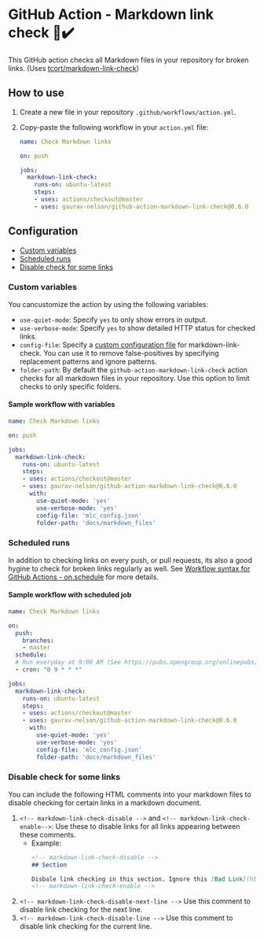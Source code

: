 # GitHub Action - Markdown link check 🔗✔️
This GitHub action checks all Markdown files in your repository for broken links. (Uses [tcort/markdown-link-check](https://github.com/tcort/markdown-link-check))

## How to use
1. Create a new file in your repository `.github/workflows/action.yml`.
1. Copy-paste the following workflow in your `action.yml` file:

   ```yml
   name: Check Markdown links
   
   on: push
   
   jobs:
     markdown-link-check:
       runs-on: ubuntu-latest
       steps:
       - uses: actions/checkout@master
       - uses: gaurav-nelson/github-action-markdown-link-check@0.6.0
   ```

## Configuration

- [Custom variables](#custom-variables)
- [Scheduled runs](#scheduled-runs)
- [Disable check for some links](#disable-check-for-some-links)

### Custom variables
You cancustomize the action by using the following variables:
 
- `use-quiet-mode`: Specify `yes` to only show errors in output.
- `use-verbose-mode`: Specify `yes` to show detailed HTTP status for checked links.
- `config-file`: Specify a [custom configuration
  file](https://github.com/tcort/markdown-link-check#config-file-format) for
  markdown-link-check. You can use it to remove false-positives by specifying
  replacement patterns and ignore patterns.
- `folder-path`: By default the `github-action-markdown-link-check` action
  checks for all markdown files in your repository. Use this option to limit
  checks to only specific folders.

#### Sample workflow with variables

```yml
name: Check Markdown links

on: push

jobs:
  markdown-link-check:
    runs-on: ubuntu-latest
    steps:
    - uses: actions/checkout@master
    - uses: gaurav-nelson/github-action-markdown-link-check@0.6.0
      with:
        use-quiet-mode: 'yes'
        use-verbose-mode: 'yes'
        config-file: 'mlc_config.json'
        folder-path: 'docs/markdown_files'
```

### Scheduled runs
In addition to checking links on every push, or pull requests, its also a good
hygine to check for broken links regularly as well. See
[Workflow syntax for GitHub Actions - on.schedule](https://help.github.com/en/actions/reference/workflow-syntax-for-github-actions#onschedule)
for more details.

#### Sample workflow with scheduled job

```yml
name: Check Markdown links

on: 
  push:
    branches:
    - master
  schedule:
  # Run everyday at 9:00 AM (See https://pubs.opengroup.org/onlinepubs/9699919799/utilities/crontab.html#tag_20_25_07)
  - cron: "0 9 * * *"

jobs:
  markdown-link-check:
    runs-on: ubuntu-latest
    steps:
    - uses: actions/checkout@master
    - uses: gaurav-nelson/github-action-markdown-link-check@0.6.0
      with:
        use-quiet-mode: 'yes'
        use-verbose-mode: 'yes'
        config-file: 'mlc_config.json'
        folder-path: 'docs/markdown_files'
```

### Disable check for some links
You can include the following HTML comments into your markdown files to disable
checking for certain links in a markdown document.

1. `<!-- markdown-link-check-disable -->` and `<!-- markdown-link-check-enable-->`: Use these to disable links for all links appearing between these
    comments.
   - Example:
     ```md
     <!-- markdown-link-check-disable -->
     ## Section
     
     Disbale link checking in this section. Ignore this [Bad Link](https://exampleexample.cox)
     <!-- markdown-link-check-enable -->
     ```
2. `<!-- markdown-link-check-disable-next-line -->` Use this comment to disable link checking for the next line.
3. `<!-- markdown-link-check-disable-line -->` Use this comment to disable link
   checking for the current line.

